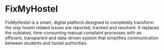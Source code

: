 # FixMyHostel
FixMyHostel is a smart, digital platform designed to completely transform the way hostel related issues are reported, tracked and resolved. It replaces the outdated, time-consuming manual complaint processes with an efficient, transparent and data-driven system that simplifies communication between students and hostel authorities.
